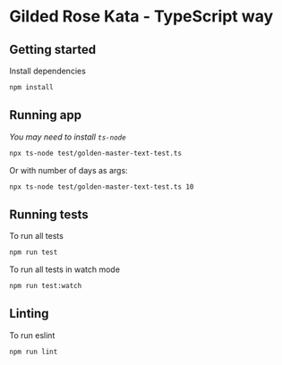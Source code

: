 # Gilded Rose Kata - TypeScript way

## Getting started

Install dependencies

```sh
npm install
```

## Running app
_You may need to install `ts-node`_

```sh
npx ts-node test/golden-master-text-test.ts
```

Or with number of days as args:
```sh
npx ts-node test/golden-master-text-test.ts 10
```

## Running tests

To run all tests

```sh
npm run test
```

To run all tests in watch mode

```sh
npm run test:watch
```
## Linting

To run eslint

```sh
npm run lint
```
